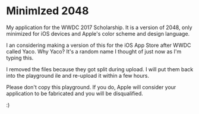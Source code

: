 # MinimIzed 2048
My application for the WWDC 2017 Scholarship. It is a version of 2048, only minimized for iOS devices and Apple's color scheme and design language.

I an considering making a version of this for the iOS App Store after WWDC called Yaco. Why Yaco? It's a random name I thought of just now as I'm typing this.

I removed the files because they got split during upload. I will put them back into the playground ile and re-upload it within a few hours.

Please don't copy this playground. If you do, Apple will consider your application to be fabricated and you will be disqualified.

:)
